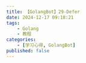 ```yaml
---
title: 【GolangBot】29-Defer
date: 2024-12-17 09:18:21
tags: 
    - Golang
    - 教程
categories:
    - [学习心得, GolangBot]
published: false
---
```

